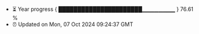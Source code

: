 - ⏳ Year progress { ██████████████████████▁▁▁▁▁▁▁▁ } 76.61 %
- ⏰ Updated on Mon, 07 Oct 2024 09:24:37 GMT

